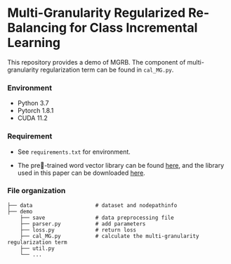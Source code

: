 # Multi-Granularity Regularized Re-Balancing for Class Incremental Learning

This repository provides a demo of MGRB.  The component of multi-granularity regularization term can be found in `cal_MG.py`. 

### Environment

- Python 3.7
- Pytorch 1.8.1
- CUDA 11.2



### Requirement

+ See `requirements.txt` for environment.

+ The pre-trained word vector library can be found [here](https://code.google.com/archive/p/word2vec/), and the library used in this paper can be downloaded [here](https://drive.google.com/file/d/1xZEbpkDXZF_rlH9hBIq-WE_RQ5sNg3hp/view?usp=sharing).



### File organization

```
├── data                    # dataset and nodepathinfo
├── demo
    ├── save                # data preprocessing file
    ├── parser.py           # add parameters
    ├── loss.py             # return loss
    ├── cal_MG.py           # calculate the multi-granularity regularization term
    ├── util.py             
    └── ...
```